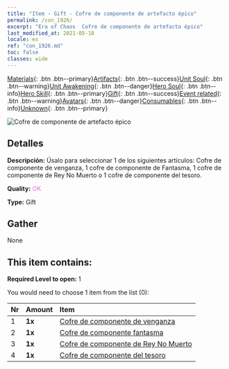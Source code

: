 ```yaml
---
title: "Item - Gift - Cofre de componente de artefacto épico"
permalink: /con_1926/
excerpt: "Era of Chaos  Cofre de componente de artefacto épico"
last_modified_at: 2021-05-18
locale: es
ref: "con_1926.md"
toc: false
classes: wide
---
```

 [Materials](/ItemsES/){: .btn .btn--primary}[Artifacts](/ItemsES/Artifacts/){: .btn .btn--success}[Unit Soul](/ItemsES/UnitSoul/){: .btn .btn--warning}[Unit Awakening](/ItemsES/UnitAwakening/){: .btn .btn--danger}[Hero Soul](/ItemsES/HeroSoul/){: .btn .btn--info}[Hero Skill](/ItemsES/HeroSkill/){: .btn .btn--primary}[Gift](/ItemsES/Gift/){: .btn .btn--success}[Event related](/ItemsES/Events/){: .btn .btn--warning}[Avatars](/ItemsES/Avatars/){: .btn .btn--danger}[Consumables](/ItemsES/Consumables/){: .btn .btn--info}[Unknown](/ItemsES/Unknown/){: .btn .btn--primary}

 ![Cofre de componente de artefacto épico](/images/t/i_907181.png)

## Detalles
 **Descripción:** Úsalo para seleccionar 1 de los siguientes artículos: Cofre de componente de venganza, 1 cofre de componente de Fantasma, 1 cofre de componente de Rey No Muerto o 1 cofre de componente del tesoro.

 **Quality:** <span style="color: #DA70D6">OK</span>

 **Type:** Gift

## Gather

  None

## This item contains:

 **Required Level to open:** 1

 You would need to choose 1 item from the list (0):

  | Nr | Amount |     Item    |
  |:---|:-------|:------------|
  | 1 |  **1x** | [Cofre de componente de venganza](/ItemsES/con_1386/) |  | 
  | 2 |  **1x** | [Cofre de componente fantasma](/ItemsES/con_1339/) |  | 
  | 3 |  **1x** | [Cofre de componente de Rey No Muerto](/ItemsES/con_1340/) |  | 
  | 4 |  **1x** | [Cofre de componente del tesoro](/ItemsES/con_1383/) |  | 
